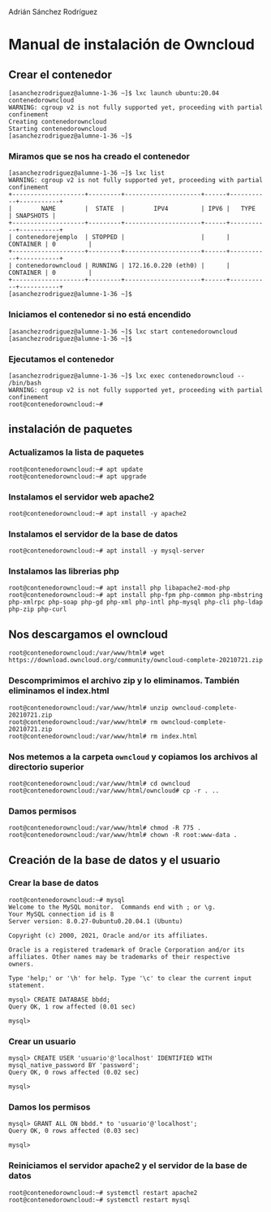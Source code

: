 Adrián Sánchez Rodríguez

# Manual de instalación de Owncloud

## Crear el contenedor
~~~
[asanchezrodriguez@alumne-1-36 ~]$ lxc launch ubuntu:20.04 contenedorowncloud
WARNING: cgroup v2 is not fully supported yet, proceeding with partial confinement
Creating contenedorowncloud
Starting contenedorowncloud
[asanchezrodriguez@alumne-1-36 ~]$
~~~
### Miramos que se nos ha creado el contenedor
~~~
[asanchezrodriguez@alumne-1-36 ~]$ lxc list
WARNING: cgroup v2 is not fully supported yet, proceeding with partial confinement
+--------------------+---------+---------------------+------+-----------+-----------+
|        NAME        |  STATE  |        IPV4         | IPV6 |   TYPE    | SNAPSHOTS |
+--------------------+---------+---------------------+------+-----------+-----------+
| contenedorejemplo  | STOPPED |                     |      | CONTAINER | 0         |
+--------------------+---------+---------------------+------+-----------+-----------+
| contenedorowncloud | RUNNING | 172.16.0.220 (eth0) |      | CONTAINER | 0         |
+--------------------+---------+---------------------+------+-----------+-----------+
[asanchezrodriguez@alumne-1-36 ~]$
~~~

### Iniciamos el contenedor si no está encendido
~~~
[asanchezrodriguez@alumne-1-36 ~]$ lxc start contenedorowncloud
[asanchezrodriguez@alumne-1-36 ~]$
~~~

### Ejecutamos el contenedor
~~~
[asanchezrodriguez@alumne-1-36 ~]$ lxc exec contenedorowncloud -- /bin/bash
WARNING: cgroup v2 is not fully supported yet, proceeding with partial confinement
root@contenedorowncloud:~#
~~~

## instalación de paquetes
### Actualizamos la lista de paquetes
~~~
root@contenedorowncloud:~# apt update
root@contenedorowncloud:~# apt upgrade
~~~

### Instalamos el servidor web apache2
~~~
root@contenedorowncloud:~# apt install -y apache2
~~~

### Instalamos el servidor de la base de datos
~~~
root@contenedorowncloud:~# apt install -y mysql-server
~~~

### Instalamos las librerias php
~~~
root@contenedorowncloud:~# apt install php libapache2-mod-php
root@contenedorowncloud:~# apt install php-fpm php-common php-mbstring php-xmlrpc php-soap php-gd php-xml php-intl php-mysql php-cli php-ldap php-zip php-curl
~~~

## Nos descargamos el owncloud
~~~
root@contenedorowncloud:/var/www/html# wget https://download.owncloud.org/community/owncloud-complete-20210721.zip
~~~

### Descomprimimos el archivo zip y lo eliminamos. También eliminamos el index.html
~~~
root@contenedorowncloud:/var/www/html# unzip owncloud-complete-20210721.zip
root@contenedorowncloud:/var/www/html# rm owncloud-complete-20210721.zip
root@contenedorowncloud:/var/www/html# rm index.html
~~~

### Nos metemos a la carpeta `owncloud` y copiamos los archivos al directorio superior
~~~
root@contenedorowncloud:/var/www/html# cd owncloud
root@contenedorowncloud:/var/www/html/owncloud# cp -r . ..
~~~

### Damos permisos
~~~
root@contenedorowncloud:/var/www/html# chmod -R 775 .
root@contenedorowncloud:/var/www/html# chown -R root:www-data .
~~~

## Creación de la base de datos y el usuario
### Crear la base de datos
~~~
root@contenedorowncloud:~# mysql
Welcome to the MySQL monitor.  Commands end with ; or \g.
Your MySQL connection id is 8
Server version: 8.0.27-0ubuntu0.20.04.1 (Ubuntu)

Copyright (c) 2000, 2021, Oracle and/or its affiliates.

Oracle is a registered trademark of Oracle Corporation and/or its
affiliates. Other names may be trademarks of their respective
owners.

Type 'help;' or '\h' for help. Type '\c' to clear the current input statement.

mysql> CREATE DATABASE bbdd;
Query OK, 1 row affected (0.01 sec)

mysql>
~~~

### Crear un usuario
~~~
mysql> CREATE USER 'usuario'@'localhost' IDENTIFIED WITH mysql_native_password BY 'password';
Query OK, 0 rows affected (0.02 sec)

mysql>
~~~

### Damos los permisos
~~~
mysql> GRANT ALL ON bbdd.* to 'usuario'@'localhost';
Query OK, 0 rows affected (0.03 sec)

mysql>
~~~

### Reiniciamos el servidor apache2 y el servidor de la base de datos
~~~
root@contenedorowncloud:~# systemctl restart apache2
root@contenedorowncloud:~# systemctl restart mysql
~~~
